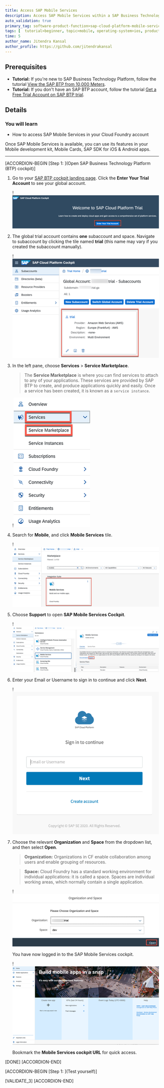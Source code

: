 ```yaml
---
title: Access SAP Mobile Services
description: Access SAP Mobile Services within a SAP Business Technology Platform trial account and open the Mobile Services cockpit.
auto_validation: true
primary_tag: software-product-function>sap-cloud-platform-mobile-services
tags: [  tutorial>beginner, topic>mobile, operating-system>ios, products>sap-cloud-platform, products>sap-cloud-platform-for-the-cloud-foundry-environment, software-product-function>sap-cloud-platform-mobile-services, products>sap-cloud-platform-sdk-for-ios, products>sap-cloud-platform-sdk-for-android, products>sap-mobile-cards, products>mobile-development-kit-client]
time: 5
author_name: Jitendra Kansal
author_profile: https://github.com/jitendrakansal
---
```

## Prerequisites  
 - **Tutorial:** If you're new to SAP Business Technology Platform, follow the tutorial [View the SAP BTP from 10,000 Meters](cp-explore-cloud-platform).
 - **Tutorial:** If you don't have an SAP BTP account, follow the tutorial [Get a Free Trial Account on SAP BTP trial](hcp-create-trial-account).

## Details
### You will learn  
- How to access SAP Mobile Services in your Cloud Foundry account

Once SAP Mobile Services is available, you can use its features in your Mobile development kit, Mobile Cards, SAP SDK for iOS & Android apps.

---


[ACCORDION-BEGIN [Step 1: ](Open SAP Business Technology Platform (BTP) cockpit)]

1. Go to your [SAP BTP cockpit landing page](https://cockpit.hanatrial.ondemand.com). Click the **Enter Your Trial Account** to see your global account.

    !![enter trial account](img_1.1.png)

2. The global trial account contains **one** subaccount and space. Navigate to subaccount by clicking the tile named **trial** (this name may vary if you created the subaccount manually).

    !![enter subaccount](img_1.2.png)

3. In the left pane, choose **Services** > **Service Marketplace**.

    >The **Service Marketplace** is where you can find services to attach to any of your applications. These services are provided by SAP BTP to create, and produce applications quickly and easily. Once a service has been created, it is known as a `service instance`.

    !![service marketplace](img_1.4.png)

4. Search for **Mobile**, and click **Mobile Services** tile.  

    !![mobile service tile](img_1.5.png)

6. Choose **Support** to open **SAP Mobile Services Cockpit**.

    !![support button click](img_1.6.png)

7. Enter your Email or Username to sign in to continue and click **Next**.

    !![cf_trial](img_1.7.png)

8. Choose the relevant **Organization** and **Space** from the dropdown list, and then select **Open**.

    >**Organization:** Organizations in CF enable collaboration among users and enable grouping of resources.

    >**Space:** Cloud Foundry has a standard working environment for individual applications: it is called a space. Spaces are individual working areas, which normally contain a single application.

    !![cf Trial](img_1.8.png)

    You have now logged in to the SAP Mobile Services cockpit.

    !![cf Trial](img_1.9.png)

    Bookmark the **Mobile Services cockpit URL** for quick access.

[DONE]
[ACCORDION-END]


[ACCORDION-BEGIN [Step 1: ](Test yourself)]


[VALIDATE_3]
[ACCORDION-END]
